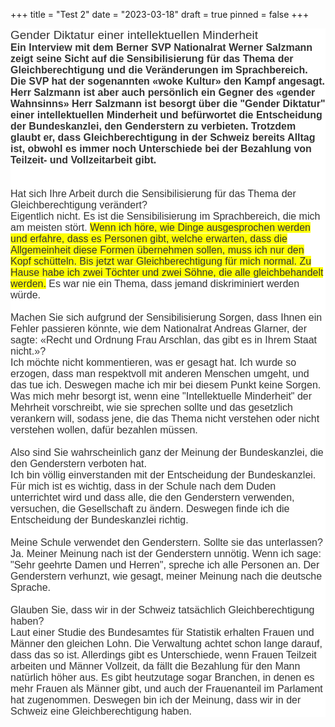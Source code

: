 +++
title = "Test 2"
date = "2023-03-18"
draft = true
pinned = false
+++
<p style='margin-top:0cm;margin-right:0cm;margin-bottom:0cm;margin-left:0cm;line-height:normal;font-size:15px;font-family:"Calibri",sans-serif;background:white;'><span style='font-size:19px;font-family:"Calibri Light",sans-serif;color:#333333;'>Gender Diktatur einer intellektuellen Minderheit</span></p>
<p style='margin-top:0cm;margin-right:0cm;margin-bottom:0cm;margin-left:0cm;line-height:normal;font-size:15px;font-family:"Calibri",sans-serif;background:white;'><strong><span style="font-size:16px;color:#333333;">Ein Interview mit dem Berner SVP Nationalrat Werner Salzmann zeigt seine Sicht auf die Sensibilisierung f&uuml;r das Thema der Gleichberechtigung und die Ver&auml;nderungen im Sprachbereich. Die SVP hat der sogenannten &laquo;woke Kultur&raquo; den Kampf angesagt. Herr Salzmann ist aber auch pers&ouml;nlich ein Gegner des &laquo;gender Wahnsinns&raquo; Herr Salzmann ist besorgt &uuml;ber die &quot;Gender Diktatur&quot; einer intellektuellen Minderheit und bef&uuml;rwortet die Entscheidung der Bundeskanzlei, den Genderstern zu verbieten. Trotzdem glaubt er, dass Gleichberechtigung in der Schweiz bereits Alltag ist, obwohl es immer noch Unterschiede bei der Bezahlung von Teilzeit- und Vollzeitarbeit gibt.</span></strong></p>
<p style='margin-top:0cm;margin-right:0cm;margin-bottom:0cm;margin-left:0cm;line-height:normal;font-size:15px;font-family:"Calibri",sans-serif;background:white;'><span style="font-size:16px;color:#333333;"><br>&nbsp;</span></p>
<p style='margin-top:0cm;margin-right:0cm;margin-bottom:0cm;margin-left:0cm;line-height:normal;font-size:15px;font-family:"Calibri",sans-serif;background:white;'><span style='font-size:16px;font-family:"Calibri Light",sans-serif;color:#333333;'>Hat sich Ihre Arbeit durch die Sensibilisierung f&uuml;r das Thema der Gleichberechtigung ver&auml;ndert?&nbsp;</span></p>
<p style='margin-top:0cm;margin-right:0cm;margin-bottom:0cm;margin-left:0cm;line-height:normal;font-size:15px;font-family:"Calibri",sans-serif;background:white;'><span style="font-size:16px;color:#333333;">Eigentlich nicht. Es ist die Sensibilisierung im Sprachbereich, die mich am meisten st&ouml;rt. <span style="background:yellow;">Wenn ich h&ouml;re, wie Dinge ausgesprochen werden und erfahre, dass es Personen gibt, welche erwarten, dass die Allgemeinheit diese Formen &uuml;bernehmen sollen, muss ich nur den Kopf sch&uuml;tteln. Bis jetzt war Gleichberechtigung f&uuml;r mich normal. Zu Hause habe ich zwei T&ouml;chter und zwei S&ouml;hne, die alle gleichbehandelt werden.</span> Es war nie ein Thema, dass jemand diskriminiert werden w&uuml;rde.</span></p>
<p style='margin-top:0cm;margin-right:0cm;margin-bottom:0cm;margin-left:0cm;line-height:normal;font-size:15px;font-family:"Calibri",sans-serif;background:white;'><span style='font-size:16px;font-family:"Calibri Light",sans-serif;color:#333333;'>&nbsp;</span></p>
<p style='margin-top:0cm;margin-right:0cm;margin-bottom:0cm;margin-left:0cm;line-height:normal;font-size:15px;font-family:"Calibri",sans-serif;background:white;'><span style='font-size:16px;font-family:"Calibri Light",sans-serif;color:#333333;'>Machen Sie sich aufgrund der Sensibilisierung Sorgen, dass Ihnen ein Fehler passieren k&ouml;nnte, wie dem Nationalrat Andreas Glarner, der sagte: &laquo;Recht und Ordnung Frau Arschlan, das gibt es in Ihrem Staat nicht.&raquo;?</span></p>
<p style='margin-top:0cm;margin-right:0cm;margin-bottom:0cm;margin-left:0cm;line-height:normal;font-size:15px;font-family:"Calibri",sans-serif;background:white;'><span style="font-size:16px;color:#333333;">Ich m&ouml;chte nicht kommentieren, was er gesagt hat. Ich wurde so erzogen, dass man respektvoll mit anderen Menschen umgeht, und das tue ich. Deswegen mache ich mir bei diesem Punkt keine Sorgen. Was mich mehr besorgt ist, wenn eine &quot;Intellektuelle Minderheit&quot; der Mehrheit vorschreibt, wie sie sprechen sollte und das gesetzlich verankern will, sodass jene, die das Thema nicht verstehen oder nicht verstehen wollen, daf&uuml;r bezahlen m&uuml;ssen.</span></p>
<p style='margin-top:0cm;margin-right:0cm;margin-bottom:0cm;margin-left:0cm;line-height:normal;font-size:15px;font-family:"Calibri",sans-serif;background:white;'><span style="font-size:16px;color:#333333;">&nbsp;</span></p>
<p style='margin-top:0cm;margin-right:0cm;margin-bottom:0cm;margin-left:0cm;line-height:normal;font-size:15px;font-family:"Calibri",sans-serif;background:white;'><span style='font-size:16px;font-family:"Calibri Light",sans-serif;color:#333333;'>Also sind Sie wahrscheinlich ganz der Meinung der Bundeskanzlei, die den Genderstern verboten hat.</span></p>
<p style='margin-top:0cm;margin-right:0cm;margin-bottom:0cm;margin-left:0cm;line-height:normal;font-size:15px;font-family:"Calibri",sans-serif;background:white;'><span style="font-size:16px;color:#333333;">Ich bin v&ouml;llig einverstanden mit der Entscheidung der Bundeskanzlei. F&uuml;r mich ist es wichtig, dass in der Schule nach dem Duden unterrichtet wird und dass alle, die den Genderstern verwenden, versuchen, die Gesellschaft zu &auml;ndern. Deswegen finde ich die Entscheidung der Bundeskanzlei richtig.</span></p>
<p style='margin-top:0cm;margin-right:0cm;margin-bottom:0cm;margin-left:0cm;line-height:normal;font-size:15px;font-family:"Calibri",sans-serif;background:white;'><span style="font-size:16px;color:#333333;">&nbsp;</span></p>
<p style='margin-top:0cm;margin-right:0cm;margin-bottom:0cm;margin-left:0cm;line-height:normal;font-size:15px;font-family:"Calibri",sans-serif;background:white;'><span style='font-size:16px;font-family:"Calibri Light",sans-serif;color:#333333;'>Meine Schule verwendet den Genderstern. Sollte sie das unterlassen?</span></p>
<p style='margin-top:0cm;margin-right:0cm;margin-bottom:0cm;margin-left:0cm;line-height:normal;font-size:15px;font-family:"Calibri",sans-serif;background:white;'><span style="font-size:16px;color:#333333;">Ja. Meiner Meinung nach ist der Genderstern unn&ouml;tig. Wenn ich sage: &quot;Sehr geehrte Damen und Herren&quot;, spreche ich alle Personen an. Der Genderstern verhunzt, wie gesagt, meiner Meinung nach die deutsche Sprache.</span></p>
<p style='margin-top:0cm;margin-right:0cm;margin-bottom:0cm;margin-left:0cm;line-height:normal;font-size:15px;font-family:"Calibri",sans-serif;background:white;'><span style='font-size:16px;font-family:"Calibri Light",sans-serif;color:#333333;'>&nbsp;</span></p>
<p style='margin-top:0cm;margin-right:0cm;margin-bottom:0cm;margin-left:0cm;line-height:normal;font-size:15px;font-family:"Calibri",sans-serif;background:white;'><span style='font-size:16px;font-family:"Calibri Light",sans-serif;color:#333333;'>Glauben Sie, dass wir in der Schweiz tats&auml;chlich Gleichberechtigung haben?</span></p>
<p style='margin-top:0cm;margin-right:0cm;margin-bottom:0cm;margin-left:0cm;line-height:normal;font-size:15px;font-family:"Calibri",sans-serif;background:white;'><span style="font-size:16px;color:#333333;">Laut einer Studie des Bundesamtes f&uuml;r Statistik erhalten Frauen und M&auml;nner den gleichen Lohn. Die Verwaltung achtet schon lange darauf, dass das so ist. Allerdings gibt es Unterschiede, wenn Frauen Teilzeit arbeiten und M&auml;nner Vollzeit, da f&auml;llt die Bezahlung f&uuml;r den Mann nat&uuml;rlich h&ouml;her aus. Es gibt heutzutage sogar Branchen, in denen es mehr Frauen als M&auml;nner gibt, und auch der Frauenanteil im Parlament hat zugenommen. Deswegen bin ich der Meinung, dass wir in der Schweiz eine Gleichberechtigung haben.</span></p>
<p style='margin-top:0cm;margin-right:0cm;margin-bottom:8.0pt;margin-left:0cm;line-height:107%;font-size:15px;font-family:"Calibri",sans-serif;'>&nbsp;</p>